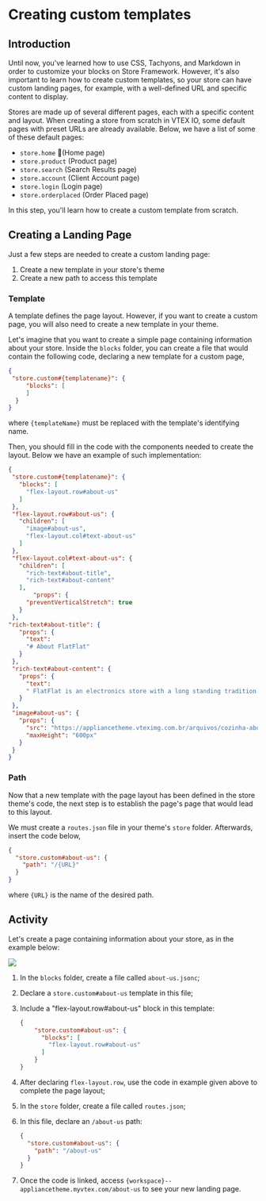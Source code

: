# Creating custom templates

## Introduction

Until now, you've learned how to use CSS, Tachyons, and Markdown in order to customize your blocks on Store Framework. However, it's also important to learn how to create custom templates, so your store can have custom landing pages, for example, with a well-defined URL and specific content to display.

Stores are made up of several different pages, each with a specific content and layout. When creating a store from scratch in VTEX IO, some default pages with preset URLs are already available. Below, we have a list of some of these default pages:

- `store.home` (Home page)
- `store.product` (Product page)
- `store.search` (Search Results page)
- `store.account` (Client Account page)
- `store.login` (Login page)
- `store.orderplaced` (Order Placed page)

In this step, you'll learn how to create a custom template from scratch.

## Creating a Landing Page

Just a few steps are needed to create a custom landing page:

1. Create a new template in your store's theme
2. Create a new path to access this template

### Template

A template defines the page layout. However, if you want to create a custom page, you will also need to create a new template in your theme.

Let's imagine that you want to create a simple page containing information about your store. Inside the `blocks` folder, you can create a file that would contain the following code, declaring a new template for a custom page,

```json
{
 "store.custom#{templatename}": {
     "blocks": [
     ]
  }
}
```

where `{templateName}` must be replaced with the template's identifying name. 

Then, you should fill in the code with the components needed to create the layout. Below we have an example of such implementation:

```json
{
 "store.custom#{templatename}": {
   "blocks": [
     "flex-layout.row#about-us"
   ]
 },
 "flex-layout.row#about-us": {
   "children": [
     "image#about-us",
     "flex-layout.col#text-about-us"
   ]
 },
 "flex-layout.col#text-about-us": {
   "children": [
     "rich-text#about-title",
     "rich-text#about-content"
   ],
       "props": {
     "preventVerticalStretch": true
   }
 },
"rich-text#about-title": {
   "props": {
     "text":
     "# About FlatFlat"
   }
 },
 "rich-text#about-content": {
   "props": {
     "text":
     " FlatFlat is an electronics store with a long standing tradition for creating modern and vintage items. Out objective is to create home appliances that make your house stand out, no matter your style. Merely 2 months old, we're already the store with the most beautiful products among all VTEX stores. We are currently building our site with the aim of giving our customers an unforgetable experience with our brand!"
   }
 },
 "image#about-us": {
   "props": {
     "src": "https://appliancetheme.vteximg.com.br/arquivos/cozinha-about-us.png",
     "maxHeight": "600px"
   }
 }
}
```

### Path

Now that a new template with the page layout has been defined in the store theme's code, the next step is to establish the page's page that would lead to this layout. 

We must create a `routes.json` file in your theme's `store` folder. Afterwards, insert the code below,

```json
{
  "store.custom#about-us": {
    "path": "/{URL}"
  }
}
```

where `{URL}` is the name of the desired path.

## Activity

Let's create a page containing information about your store, as in the example below: 

![](https://appliancetheme.vteximg.com.br/arquivos/about-us-activity.png)

1. In the `blocks` folder, create a file called `about-us.jsonc`;
2. Declare a `store.custom#about-us` template in this file;
3. Include a "flex-layout.row#about-us" block in this template:

    ```json
    {
        "store.custom#about-us": {
          "blocks": [
            "flex-layout.row#about-us"
          ]
        }
    }
    ```

4. After declaring `flex-layout.row`, use the code in example given above to complete the page layout;
5. In the `store` folder, create a file called `routes.json`;
6. In this file, declare an `/about-us` path:

    ```json
    {
      "store.custom#about-us": {
        "path": "/about-us"
      }
    }
    ```

7. Once the code is linked, access `{workspace}--appliancetheme.myvtex.com/about-us` to see your new landing page.